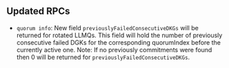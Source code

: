 Updated RPCs
--------

- `quorum info`: New field `previouslyFailedConsecutiveDKGs` will be returned for rotated LLMQs. This field will hold the number of previously consecutive failed DGKs for the corresponding quorumIndex before the currently active one. Note: If no previously commitments were found then 0 will be returned for `previouslyFailedConsecutiveDKGs`.
